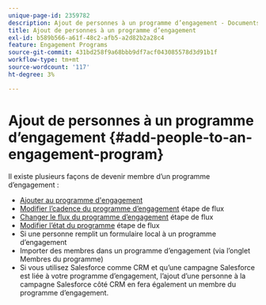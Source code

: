 ```yaml
---
unique-page-id: 2359782
description: Ajout de personnes à un programme d’engagement - Documents Marketo - Documentation du produit
title: Ajout de personnes à un programme d’engagement
exl-id: b589b566-a61f-48c2-afb5-a2d82b2a28c4
feature: Engagement Programs
source-git-commit: 431bd258f9a68bbb9df7acf043085578d3d91b1f
workflow-type: tm+mt
source-wordcount: '117'
ht-degree: 3%

---
```


# Ajout de personnes à un programme d’engagement {#add-people-to-an-engagement-program}

Il existe plusieurs façons de devenir membre d’un programme d’engagement :

* [Ajouter au programme d&#39;engagement](/help/marketo/product-docs/core-marketo-concepts/smart-campaigns/program-flow-actions/add-to-engagement-program.md)
* [Modifier l’cadence du programme d’engagement](/help/marketo/product-docs/core-marketo-concepts/smart-campaigns/program-flow-actions/change-engagement-program-cadence.md) étape de flux
* [Changer le flux du programme d’engagement](/help/marketo/product-docs/core-marketo-concepts/smart-campaigns/program-flow-actions/change-engagement-program-stream.md) étape de flux
* [Modifier l’état du programme](/help/marketo/product-docs/core-marketo-concepts/smart-campaigns/program-flow-actions/change-program-status.md) étape de flux
* Si une personne remplit un formulaire local à un programme d’engagement
* Importer des membres dans un programme d’engagement (via l’onglet Membres du programme)
* Si vous utilisez Salesforce comme CRM et qu’une campagne Salesforce est liée à votre programme d’engagement, l’ajout d’une personne à la campagne Salesforce côté CRM en fera également un membre du programme d’engagement.
